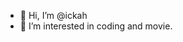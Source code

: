 - 👋 Hi, I’m @ickah
- 👀 I’m interested in coding and movie.

<!---
ickah/ickah is a ✨ special ✨ repository because its `README.md` (this file) appears on your GitHub profile.
You can click the Preview link to take a look at your changes.
--->
